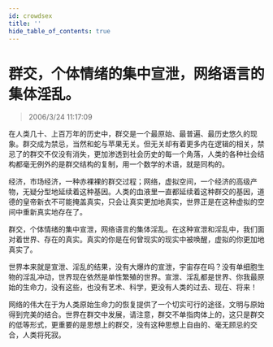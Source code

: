 ```yaml
---
id: crowdsex
title: ''
hide_table_of_contents: true
---
```


# 群交，个体情绪的集中宣泄，网络语言的集体淫乱。

> 2006/3/24 11:17:09

在人类几十、上百万年的历史中，群交是一个最原始、最普遍、最历史悠久的现象。群交成为禁忌，当然和蛇与苹果无关。但无关却有着更多内在逻辑的相关，禁忌了的群交不仅没有消失，更加渗透到社会历史的每一个角落，人类的各种社会结构都毫无例外的是群交结构的复制，用一个数学的术语，就是同构的。

经济，市场经济，一种赤裸裸的群交过程；网络，虚拟空间，一个经济的高级产物，无疑分型地延续着这种基因。人类的血液里一直都延续着这种群交的基因，道德的皇帝新衣不可能掩盖真实，只会让真实更加地真实，世界正是在这种虚拟的空间中重新真实地存在了。

群交，个体情绪的集中宣泄，网络语言的集体淫乱。在这种宣泄和淫乱中，我们面对着世界、存在的真实。真实的你是在何曾现实的现实中被唤醒，虚拟的你更加地真实了。

世界本来就是宣泄、淫乱的结果，没有大爆炸的宣泄，宇宙存在吗？没有单细胞生物的淫乱冲动，世界现在依然是单性繁殖的世界。宣泄、淫乱都是世界、你我最原始的生命力，没有这些，也没有艺术、科学，更没有人类的过去、现在、将来！

网络的伟大在于为人类原始生命力的恢复提供了一个切实可行的途径，文明与原始得到完美的结合。世界在群交中发展，请注意，群交不单指肉体上的，这只是群交的低等形式，更重要的是思想上的群交，没有这种思想上自由的、毫无顾忌的交合，人类将死寂。
